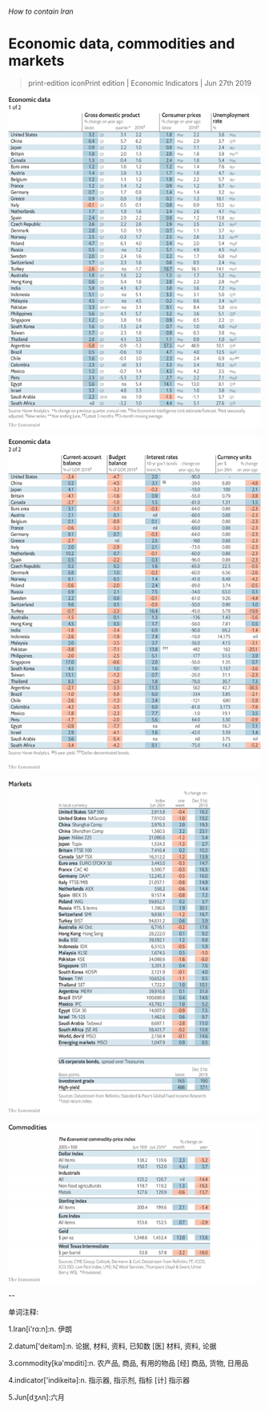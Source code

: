 ###### How to contain Iran

# Economic data, commodities and markets 

> print-edition iconPrint edition | Economic Indicators | Jun 27th 2019 

![image](images/20190629_int101.png) 

![image](images/20190629_int102.png) 

![image](images/20190629_int201.png) 

![image](images/20190629_int401.png) 

-- 

 单词注释:

1.Iran[i'rɑ:n]:n. 伊朗 

2.datum['deitәm]:n. 论据, 材料, 资料, 已知数 [医] 材料, 资料, 论据 

3.commodity[kә'mɒditi]:n. 农产品, 商品, 有用的物品 [经] 商品, 货物, 日用品 

4.indicator['indikeitә]:n. 指示器, 指示剂, 指标 [计] 指示器 

5.Jun[dʒʌn]:六月 


